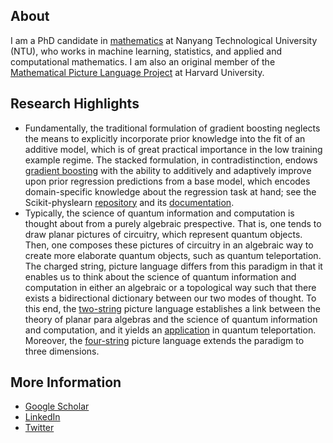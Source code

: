 About
----------------

I am a PhD candidate in [mathematics](https://www.ntu.edu.sg/spms) at Nanyang
Technological University (NTU), who works in machine learning, statistics, and
applied and computational mathematics. I am also an original member of the
[Mathematical Picture Language Project](https://mathpicture.fas.harvard.edu/)
at Harvard University.

Research Highlights
----------------

* Fundamentally, the traditional formulation of gradient boosting
  neglects the means to explicitly incorporate prior knowledge into
  the fit of an additive model, which is of great practical importance
  in the low training example regime. The stacked formulation, in
  contradistinction, endows [gradient boosting][1] with the ability
  to additively and adaptively improve upon prior regression predictions
  from a base model, which encodes domain-specific knowledge about the
  regression task at hand; see the Scikit-physlearn [repository][2] and
  its [documentation][3].
* Typically, the science of quantum information and computation is thought
  about from a purely algebraic prespective. That is, one tends to draw
  planar pictures of circuitry, which represent quantum objects. Then, one
  composes these pictures of circuitry in an algebraic way to create more 
  elaborate quantum objects, such as quantum teleportation. The charged string,
  picture language differs from this paradigm in that it enables us to think
  about the science of quantum information and computation in either an algebraic
  or a topological way such that there exists a bidirectional dictionary between
  our two modes of thought. To this end, the [two-string][4] picture language
  establishes a link between the theory of planar para algebras and the science
  of quantum information and computation, and it yields an [application][5] in
  quantum teleportation. Moreover, the [four-string][6] picture language extends
  the paradigm to three dimensions.

[1]: https://iopscience.iop.org/article/10.1088/2632-2153/ac1ee9 "A new formulation of gradient boosting"
[2]: https://github.com/a-wozniakowski/scikit-physlearn
[3]: https://scikit-physlearn.readthedocs.io/en/latest/
[4]: https://link.springer.com/article/10.1007/s11425-017-9207-3 "Holographic software for quantum networks"
[5]: https://iopscience.iop.org/article/10.1088/1367-2630/aa5b57 "Constructive simulation and topological design of protocols"
[6]: https://www.pnas.org/content/114/10/2497.full "Quon 3D language for quantum information"


More Information
----------------
* [Google Scholar](https://scholar.google.com/citations?user=lDe0nKgAAAAJ&hl=en)
* [LinkedIn](https://www.linkedin.com/in/wozniakowski/)
* [Twitter](https://twitter.com/airwoz)
